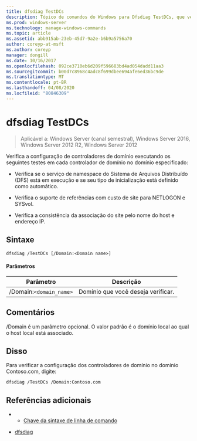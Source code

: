 ```yaml
---
title: dfsdiag TestDCs
description: Tópico de comandos do Windows para Dfsdiag TestDCs, que verifica a configuração de controladores de domínio no domínio especificado.
ms.prod: windows-server
ms.technology: manage-windows-commands
ms.topic: article
ms.assetid: abb915ab-23eb-45d7-9a2e-b6b9a5756a70
author: coreyp-at-msft
ms.author: coreyp
manager: dongill
ms.date: 10/16/2017
ms.openlocfilehash: 092ce3710eb6d209f596683bd4ad054dadd11aa3
ms.sourcegitcommit: b00d7c8968c4adc8f699dbee694afe6ed36bc9de
ms.translationtype: MT
ms.contentlocale: pt-BR
ms.lasthandoff: 04/08/2020
ms.locfileid: "80846309"
---
```

# <a name="dfsdiag-testdcs"></a>dfsdiag TestDCs

>Aplicável a: Windows Server (canal semestral), Windows Server 2016, Windows Server 2012 R2, Windows Server 2012

Verifica a configuração de controladores de domínio executando os seguintes testes em cada controlador de domínio no domínio especificado:  
  
-   Verifica se o serviço de namespace do Sistema de Arquivos Distribuído (DFS) está em execução e se seu tipo de inicialização está definido como automático.  
  
-   Verifica o suporte de referências com custo de site para NETLOGON e SYSvol.  
  
-   Verifica a consistência da associação do site pelo nome do host e endereço IP.

## <a name="syntax"></a>Sintaxe  
  
```  
dfsdiag /TestDCs [/Domain:<Domain name>]  
```  
  
#### <a name="parameters"></a>Parâmetros  
  
|Parâmetro|Descrição|  
|-------|--------|  
|/Domain:`<domain_name>`|Domínio que você deseja verificar.|  
  
## <a name="remarks"></a>Comentários  

/Domain é um parâmetro opcional. O valor padrão é o domínio local ao qual o host local está associado.  
  
## <a name="examples"></a><a name=BKMK_Examples></a>Disso  
Para verificar a configuração dos controladores de domínio no domínio Contoso.com, digite:  
  
```  
dfsdiag /TestDCs /Domain:Contoso.com  
```  
  
## <a name="additional-references"></a>Referências adicionais  
  
-   - [Chave da sintaxe de linha de comando](command-line-syntax-key.md)  
  
-   [dfsdiag](dfsdiag.md)  
  

